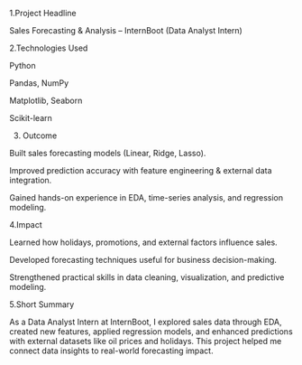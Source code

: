 1.Project Headline

Sales Forecasting & Analysis – InternBoot (Data Analyst Intern)

2.Technologies Used

Python

Pandas, NumPy

Matplotlib, Seaborn

Scikit-learn

3. Outcome

Built sales forecasting models (Linear, Ridge, Lasso).

Improved prediction accuracy with feature engineering & external data integration.

Gained hands-on experience in EDA, time-series analysis, and regression modeling.

4.Impact

Learned how holidays, promotions, and external factors influence sales.

Developed forecasting techniques useful for business decision-making.

Strengthened practical skills in data cleaning, visualization, and predictive modeling.

5.Short Summary

As a Data Analyst Intern at InternBoot, I explored sales data through EDA, created new features, applied regression models, and enhanced predictions with external datasets like oil prices and holidays. This project helped me connect data insights to real-world forecasting impact. 



